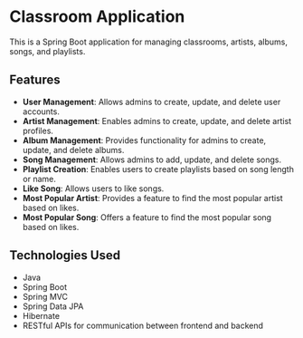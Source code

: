# Classroom Application

This is a Spring Boot application for managing classrooms, artists, albums, songs, and playlists.

## Features

- **User Management**: Allows admins to create, update, and delete user accounts.
- **Artist Management**: Enables admins to create, update, and delete artist profiles.
- **Album Management**: Provides functionality for admins to create, update, and delete albums.
- **Song Management**: Allows admins to add, update, and delete songs.
- **Playlist Creation**: Enables users to create playlists based on song length or name.
- **Like Song**: Allows users to like songs.
- **Most Popular Artist**: Provides a feature to find the most popular artist based on likes.
- **Most Popular Song**: Offers a feature to find the most popular song based on likes.

## Technologies Used

- Java
- Spring Boot
- Spring MVC
- Spring Data JPA
- Hibernate
- RESTful APIs for communication between frontend and backend
